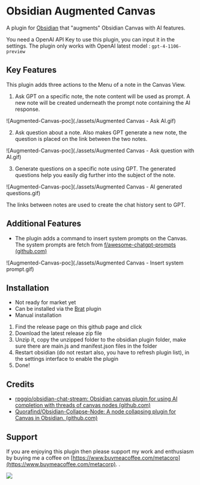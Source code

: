 # Obsidian Augmented Canvas

A plugin for [Obsidian](https://obsidian.md) that "augments" Obsidian Canvas with AI features.

You need a OpenAI API Key to use this plugin, you can input it in the settings. The plugin only works with OpenAI latest model : `gpt-4-1106-preview`

## Key Features

This plugin adds three actions to the Menu of a note in the Canvas View.

1. Ask GPT on a specific note, the note content will be used as prompt. A new note will be created underneath the prompt note containing the AI response.

![Augmented-Canvas-poc](./assets/Augmented Canvas - Ask AI.gif)

2. Ask question about a note. Also makes GPT generate a new note, the question is placed on the link between the two notes.

![Augmented-Canvas-poc](./assets/Augmented Canvas - Ask question with AI.gif)

3. Generate questions on a specific note using GPT. The generated questions help you easily dig further into the subject of the note.

![Augmented-Canvas-poc](./assets/Augmented Canvas - AI generated questions.gif)

The links between notes are used to create the chat history sent to GPT.

## Additional Features

-   The plugin adds a command to insert system prompts on the Canvas. The system prompts are fetch from [f/awesome-chatgpt-prompts (github.com)](https://github.com/f/awesome-chatgpt-prompts)

![Augmented-Canvas-poc](./assets/Augmented Canvas - Insert system prompt.gif)

## Installation

-   Not ready for market yet
-   Can be installed via the [Brat](https://github.com/TfTHacker/obsidian42-brat) plugin
-   Manual installation

1. Find the release page on this github page and click
2. Download the latest release zip file
3. Unzip it, copy the unzipped folder to the obsidian plugin folder, make sure there are main.js and manifest.json files
   in the folder
4. Restart obsidian (do not restart also, you have to refresh plugin list), in the settings interface to enable the
   plugin
5. Done!

## Credits

-   [rpggio/obsidian-chat-stream: Obsidian canvas plugin for using AI completion with threads of canvas nodes (github.com)](https://github.com/rpggio/obsidian-chat-stream)
-   [Quorafind/Obsidian-Collapse-Node: A node collapsing plugin for Canvas in Obsidian. (github.com)](https://github.com/quorafind/obsidian-collapse-node)

## Support

If you are enjoying this plugin then please support my work and enthusiasm by buying me a coffee
on [https://www.buymeacoffee.com/metacorp](https://www.buymeacoffee.com/metacorp).
.

<a href="https://www.buymeacoffee.com/metacorp"><img src="https://img.buymeacoffee.com/button-api/?text=Buy me a coffee&emoji=&slug=boninall&button_colour=6495ED&font_colour=ffffff&font_family=Lato&outline_colour=000000&coffee_colour=FFDD00"></a>
